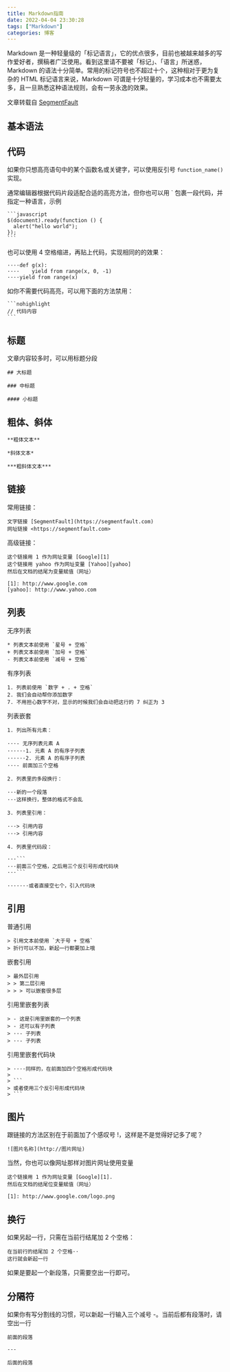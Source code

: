 ```yaml
---
title: Markdown指南
date: 2022-04-04 23:30:28
tags: ["Markdown"]
categories: 博客
---
```


Markdown 是一种轻量级的「标记语言」，它的优点很多，目前也被越来越多的写作爱好者，撰稿者广泛使用。看到这里请不要被「标记」、「语言」所迷惑，Markdown 的语法十分简单。常用的标记符号也不超过十个，这种相对于更为复杂的 HTML 标记语言来说，Markdown 可谓是十分轻量的，学习成本也不需要太多，且一旦熟悉这种语法规则，会有一劳永逸的效果。

文章转载自 [SegmentFault](https://segmentfault.com/a/1190000040651943)

## 基本语法

## 代码

如果你只想高亮语句中的某个函数名或关键字，可以使用反引号 `function_name()` 实现。

通常编辑器根据代码片段适配合适的高亮方法，但你也可以用 ` 包裹一段代码，并指定一种语言，示例

````base
```javascript
$(document).ready(function () {
  alert("hello world");
});
```
````

也可以使用 4 空格缩进，再贴上代码，实现相同的的效果：

```base
····def g(x):
····    yield from range(x, 0, -1)
····yield from range(x)
```

如你不需要代码高亮，可以用下面的方法禁用：

````base
```nohighlight
// 代码内容
```
````

## 标题

文章内容较多时，可以用标题分段

```base
## 大标题

### 中标题

#### 小标题
```

## 粗体、斜体

```base
**粗体文本**

*斜体文本*

***粗斜体文本***
```

## 链接

常用链接：

```base
文字链接 [SegmentFault](https://segmentfault.com)
网址链接 <https://segmentfault.com>
```

高级链接：

```base
这个链接用 1 作为网址变量 [Google][1]
这个链接用 yahoo 作为网址变量 [Yahoo][yahoo]
然后在文档的结尾为变量赋值（网址）

[1]: http://www.google.com
[yahoo]: http://www.yahoo.com
```

## 列表

无序列表

```base
* 列表文本前使用 `星号 + 空格`
+ 列表文本前使用 `加号 + 空格`
- 列表文本前使用 `减号 + 空格`
```

有序列表

```base
1. 列表前使用 `数字 + . + 空格`
2. 我们会自动帮你添加数字
7. 不用担心数字不对，显示的时候我们会自动把这行的 7 纠正为 3
```

列表嵌套

````base
1. 列出所有元素：

···- 无序列表元素 A
······1. 元素 A 的有序子列表
······2. 元素 A 的有序子列表
···- 前面加三个空格

2. 列表里的多段换行：

···新的一个段落
···这样换行，整体的格式不会乱

3. 列表里引用：

···> 引用内容
···> 引用内容

4. 列表里代码段：

···```
···前面三个空格，之后用三个反引号形成代码块
···```

·······或者直接空七个，引入代码块
````

## 引用

普通引用

```base
> 引用文本前使用 `大于号 + 空格`
> 折行可以不加，新起一行都要加上哦
```

嵌套引用

```base
> 最外层引用
> > 第二层引用
> > > 可以嵌套很多层
```

引用里嵌套列表

```base
> - 这是引用里嵌套的一个列表
> - 还可以有子列表
> ··- 子列表
> ··- 子列表
```

引用里嵌套代码块

````base
> ····同样的，在前面加四个空格形成代码块
>
> ```
> 或者使用三个反引号形成代码块
> ```
````

## 图片

跟链接的方法区别在于前面加了个感叹号 !，这样是不是觉得好记多了呢？

```base
![图片名称](http://图片网址)
```

当然，你也可以像网址那样对图片网址使用变量

```base
这个链接用 1 作为网址变量 [Google][1].
然后在文档的结尾位变量赋值（网址）

[1]: http://www.google.com/logo.png
```

## 换行

如果另起一行，只需在当前行结尾加 2 个空格：

```base
在当前行的结尾加 2 个空格··
这行就会新起一行
```

如果是要起一个新段落，只需要空出一行即可。

## 分隔符

如果你有写分割线的习惯，可以新起一行输入三个减号 -。当前后都有段落时，请空出一行

```base
前面的段落

---

后面的段落
```
